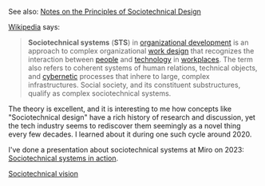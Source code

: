 See also: [Notes on the Principles of Sociotechnical Design](Notes%20on%20the%20Principles%20of%20Sociotechnical%20Design.md)

[Wikipedia](https://en.wikipedia.org/wiki/Sociotechnical_system) says:
>**Sociotechnical systems** (**STS**) in [organizational development](https://en.wikipedia.org/wiki/Organizational_development "Organizational development") is an approach to complex organizational [work design](https://en.wikipedia.org/wiki/Work_design "Work design") that recognizes the interaction between [people](https://en.wikipedia.org/wiki/People "People") and [technology](https://en.wikipedia.org/wiki/Technology "Technology") in [workplaces](https://en.wiktionary.org/wiki/Workplace "wiktionary:Workplace"). The term also refers to coherent systems of human relations, technical objects, and [cybernetic](https://en.wikipedia.org/wiki/Cybernetics "Cybernetics") processes that inhere to large, complex infrastructures. Social society, and its constituent substructures, qualify as complex sociotechnical systems.[](https://en.wikipedia.org/wiki/Sociotechnical_system#cite_note-1)

The theory is excellent, and it is interesting to me how concepts like "Sociotechnical design" have a rich history of research and discussion, yet the tech industry seems to rediscover them seemingly as a novel thing every few decades. I learned about it during one such cycle around 2020.

I've done a presentation about sociotechnical systems at Miro on 2023: [Sociotechnical systems in action](Sociotechnical%20systems%20in%20action.md).

[Sociotechnical vision](Sociotechnical%20vision.md)